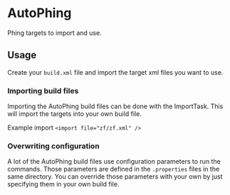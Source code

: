 AutoPhing
=========

Phing targets to import and use.

## Usage ##
Create your `build.xml` file and import the target xml files you want to use.

### Importing build files ###
Importing the AutoPhing build files can be done with the ImportTask. This will import the targets into your own build file.

Example import
`<import file="zf/zf.xml" />`

### Overwriting configuration ###
A lot of the AutoPhing build files use configuration parameters to run the commands. Those parameters are defined in the `.properties` files in the same directory. You can override those parameters with your own by just specifying them in your own build file.

